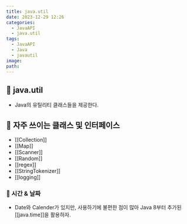 ```yaml
---
title: java.util
date: 2023-12-29 12:26
categories:
  - JavaAPI
  - java.util
tags:
  - JavaAPI
  - Java
  - javautil
image: 
path:
---
```


## 🌈 java.util
+ Java의 유틸리티 클래스들을 제공한다.

## 🌈 자주 쓰이는 클래스 및 인터페이스
+ [[Collection]]
+ [[Map]]
+ [[Scanner]]
+ [[Random]]
+ [[regex]]
+ [[StringTokenizer]]
+ [[logging]]

### 📌 시간 & 날짜
+ Date와 Calender가 있지만, 사용하기에 불편한 점이 많아 Java 8부터 추가된 [[java.time]]을 활용하자.


